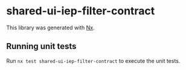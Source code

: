 # shared-ui-iep-filter-contract

This library was generated with [Nx](https://nx.dev).

## Running unit tests

Run `nx test shared-ui-iep-filter-contract` to execute the unit tests.
